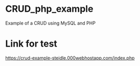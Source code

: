 # CRUD_php_example
Example of a CRUD using MySQL and PHP

# Link for test
https://crud-example-steidle.000webhostapp.com/index.php
